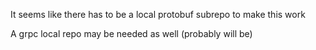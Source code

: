 It seems like there has to be a local protobuf subrepo to make this work

A grpc local repo may be needed as well (probably will be)
